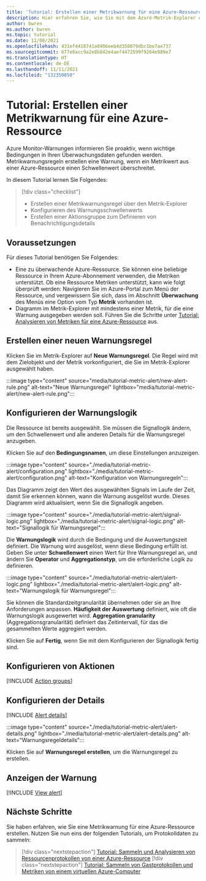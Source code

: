 ```yaml
---
title: 'Tutorial: Erstellen einer Metrikwarnung für eine Azure-Ressource'
description: Hier erfahren Sie, wie Sie mit dem Azure-Metrik-Explorer ein Metrikdiagramm erstellen.
author: bwren
ms.author: bwren
ms.topic: tutorial
ms.date: 11/08/2021
ms.openlocfilehash: 431ef4418741a0406eeb4d350879dbc1be7ae737
ms.sourcegitcommit: 677e8acc9a2e8b842e4aef4472599f9264e989e7
ms.translationtype: HT
ms.contentlocale: de-DE
ms.lasthandoff: 11/11/2021
ms.locfileid: "132350850"
---
```

# <a name="tutorial-create-a-metric-alert-for-an-azure-resource"></a>Tutorial: Erstellen einer Metrikwarnung für eine Azure-Ressource
Azure Monitor-Warnungen informieren Sie proaktiv, wenn wichtige Bedingungen in Ihren Überwachungsdaten gefunden werden. Metrikwarnungsregeln erstellen eine Warnung, wenn ein Metrikwert aus einer Azure-Ressource einen Schwellenwert überschreitet.

In diesem Tutorial lernen Sie Folgendes:

> [!div class="checklist"]
> * Erstellen einer Metrikwarnungsregel über den Metrik-Explorer
> * Konfigurieren des Warnungsschwellenwerts
> * Erstellen einer Aktionsgruppe zum Definieren von Benachrichtigungsdetails

## <a name="prerequisites"></a>Voraussetzungen
Für dieses Tutorial benötigen Sie Folgendes: 

- Eine zu überwachende Azure-Ressource. Sie können eine beliebige Ressource in Ihrem Azure-Abonnement verwenden, die Metriken unterstützt. Ob eine Ressource Metriken unterstützt, kann wie folgt überprüft werden: Navigieren Sie im Azure-Portal zum Menü der Ressource, und vergewissern Sie sich, dass im Abschnitt **Überwachung** des Menüs eine Option vom Typ **Metrik** vorhanden ist.
- Diagramm im Metrik-Explorer mit mindestens einer Metrik, für die eine Warnung ausgegeben werden soll. Führen Sie die Schritte unter [Tutorial: Analysieren von Metriken für eine Azure-Ressource](../essentials/tutorial-metrics.md) aus.

## <a name="create-new-alert-rule"></a>Erstellen einer neuen Warnungsregel
Klicken Sie im Metrik-Explorer auf **Neue Warnungsregel**. Die Regel wird mit dem Zielobjekt und der Metrik vorkonfiguriert, die Sie im Metrik-Explorer ausgewählt haben.

:::image type="content" source="media/tutorial-metric-alert/new-alert-rule.png" alt-text="Neue Warnungsregel" lightbox="media/tutorial-metric-alert/new-alert-rule.png":::

## <a name="configure-alert-logic"></a>Konfigurieren der Warnungslogik
Die Ressource ist bereits ausgewählt. Sie müssen die Signallogik ändern, um den Schwellenwert und alle anderen Details für die Warnungsregel anzugeben. 

Klicken Sie auf den **Bedingungsnamen**, um diese Einstellungen anzuzeigen. 

:::image type="content" source="./media/tutorial-metric-alert/configuration.png" lightbox="./media/tutorial-metric-alert/configuration.png" alt-text="Konfiguration von Warnungsregeln":::

Das Diagramm zeigt den Wert des ausgewählten Signals im Laufe der Zeit, damit Sie erkennen können, wann die Warnung ausgelöst wurde. Dieses Diagramm wird aktualisiert, wenn Sie die Signallogik angeben.

:::image type="content" source="./media/tutorial-metric-alert/signal-logic.png" lightbox="./media/tutorial-metric-alert/signal-logic.png" alt-text="Signallogik für Warnungsregel":::

Die **Warnungslogik** wird durch die Bedingung und die Auswertungszeit definiert. Die Warnung wird ausgelöst, wenn diese Bedingung erfüllt ist. Geben Sie unter **Schwellenwert** einen Wert für Ihre Warnungsregel an, und ändern Sie **Operator** und **Aggregationstyp**, um die erforderliche Logik zu definieren.

:::image type="content" source="./media/tutorial-metric-alert/alert-logic.png" lightbox="./media/tutorial-metric-alert/alert-logic.png" alt-text="Warnungslogik für Warnungsregel":::

Sie können die Standardzeitgranularität übernehmen oder sie an Ihre Anforderungen anpassen. **Häufigkeit der Auswertung** definiert, wie oft die Warnungslogik ausgewertet wird. **Aggregation granularity** (Aggregationsgranularität) definiert das Zeitintervall, für das die gesammelten Werte aggregiert werden.

Klicken Sie auf **Fertig**, wenn Sie mit dem Konfigurieren der Signallogik fertig sind.

## <a name="configure-actions"></a>Konfigurieren von Aktionen
[!INCLUDE [Action groups](../../../includes/azure-monitor-tutorial-action-group.md)]

## <a name="configure-details"></a>Konfigurieren der Details
[!INCLUDE [Alert details](../../../includes/azure-monitor-tutorial-alert-details.md)]

:::image type="content" source="./media/tutorial-metric-alert/alert-details.png" lightbox="./media/tutorial-metric-alert/alert-details.png" alt-text="Warnungsregeldetails":::


Klicken Sie auf **Warnungsregel erstellen**, um die Warnungsregel zu erstellen.


## <a name="view-the-alert"></a>Anzeigen der Warnung
[!INCLUDE [View alert](../../../includes/azure-monitor-tutorial-view-alert.md)]


## <a name="next-steps"></a>Nächste Schritte
Sie haben erfahren, wie Sie eine Metrikwarnung für eine Azure-Ressource erstellen. Nutzen Sie nun eins der folgenden Tutorials, um Protokolldaten zu sammeln:

> [!div class="nextstepaction"]
> [Tutorial: Sammeln und Analysieren von Ressourcenprotokollen von einer Azure-Ressource](../essentials/tutorial-resource-logs.md)
> [!div class="nextstepaction"]
> [Tutorial: Sammeln von Gastprotokollen und Metriken von einem virtuellen Azure-Computer](../vm/tutorial-monitor-vm-guest.md)